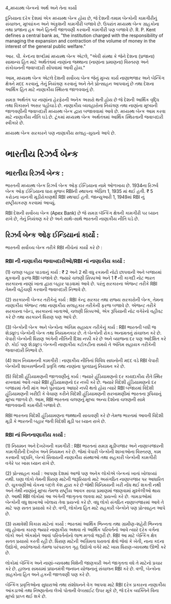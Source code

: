 4_મધ્યસ્થ બેન્કનો અર્થ અને તેના કાર્યો

દુનિયાના દરેક દેશમાં એક મધ્યસ્થ બેન્ક હોય છે, જે દેશની તમામ બેન્કોની કામગીરીનું સંચાલન, મૂલ્યાંકન અને અંકુશની કામગીરી બજાવે છે. ઉપરાંત મધ્યસ્થ બેન્ક ગ્રાહકોના તથા પ્રજાના હક અને હિતની જાળવણી કરવાની કામગીરી પણ બજાવે છે.
R. P. Kent defines a central bank as, "the institution charged with the responsibility of managing the expansion and contraction of the volume of money in the interest of the general public welfare."

આર. પી. કેન્દના શબ્દોમાં મધ્યસ્થ બેન્ક એટલે, "એવી સંસ્થા કે જેને દેશના (પ્રજાના) સામાન્ય હિત માટે અર્થતંત્રમાં નાણાંના જથ્થાના (નાણાંના પ્રમાણના) વિસ્તરણ અને સંકોચનની જવાબદારી સોંપવામાં આવી હોય."

આમ, મધ્યસ્થ બેન્ક એટલે દેશની સર્વોચ્ચ બેન્ક જેનું મુખ્ય કાર્ય નાણાભજાર અને બેન્કિંગ ક્ષેત્રને મદદ કરવાનું, તેનું નિયંત્રણ કરવાનું અને તેને પ્રોત્સાહન આપવાનું છે તથા દેશના આર્થિક હિત માટે નાણાકીય સ્થિરતા જાળવવાનું છે.

સમગ્ર અર્થતંત્ર પર નાણાંના હેરફેરની અનેક અસરો થતી હોય છે જે દેશની આર્થિક વૃદ્ધિ તથા વિકાસને અસર પહોંચાડે છે. નાણાકીય વ્યવહારોના નિયંત્રણ તથા નાણાંના મૂલ્યની જાળવણીની જવાબદારી મધ્યસ્થ બેન્ક દ્વારા બજાવવામાં આવે છે. મધ્યસ્થ બેન્ક આમ કરવા માટે નાણાકીય નીતિ ઘડે છે. ટૂંકમાં મધ્યસ્થ બેન્ક અર્થતંત્રમાં આર્થિક સ્થિરતાની જવાબદારી સ્વીકારે છે.

મધ્યસ્થ બેન્ક સરકારને પણ નાણાકીય સલાહ-સૂચનો આપે છે.

# ભારતીય રિઝર્વ બેન્ક

## ભારતીય રિઝર્વ બેન્ક :

ભારતની મધ્યસ્થ બેન્ક રિઝર્વ બેન્ક ઓફ ઈન્ડિયાના નામે ઓળખાય છે.
1934ના રિઝર્વ બેન્ક ઓફ ઈન્ડિયાના ધારા મુજબ RBIની સ્થાપના એપ્રિલ 1, 1935 માં થઈ હતી. ₹ 5 કરોડના ખાનગી મૂડીરોકાણથી RBI સ્થપાઈ હતી. જાન્યુઆરી 1, 1949માં RBI નું રાષ્ટ્રીયકરણ કરવામાં આવ્યું.

RBI દેશની સર્વોચ્ચ બેન્ક (Apex Bank) છે જે સમગ્ર બૅન્કિંગ ક્ષેત્રની કામગીરી પર ધ્યાન રાખે છે, તેનું નિયંત્રણ કરે છે અને સાથે-સાથે ભારતની નાણાકીય નીતિ ઘડે છે.

## રિઝર્વ બેન્ક ઓફ ઈન્ડિયાનાં કાર્યો :

ભારતની સર્વોચ્ચ બેન્ક તરીકે RBI નીચેનાં કાર્યો કરે છે :

### RBI ની નાણાકીય જવાબદારીઓ/RBI નાં નાણાકીય કાર્યો :

(1) ચલણ બહાર પાડવાનું કાર્ય : ₹ 2 અને 2 થી વધુ રકમની નોટો છાપવાની અને બજારમાં મૂકવાની ફરજ RBI બજાવે છે. જ્યારે ચલણી સિક્કાઓ અને 1 ₹ ની કાગદી નોટ ભારત સરકારના નાણાં ખાતા દ્વારા બહાર પાડવામાં આવે છે. પરંતુ સરકારના એજન્ટ તરીકે RBI તેમની વહેંચણી કરવાની જવાબદારી નિભાવે છે.

(2) સરકારની બેન્કર તરીકેનું કાર્ય : RBI કેન્દ્ર સરકાર તથા રાજ્ય સરકારોની બેન્ક, તેમના નાણાકીય એજન્ટ તથા નાણાકીય સલાહકાર તરીકેની ફરજ બજાવે છે. એજન્ટ તરીકે સરકારના બોન્ડ, સરકારનાં ખાતાઓ, ચલણી સિક્કાઓ, એક રૂપિયાની નોટ વગેરેનો વહીવટ કરે છે તથા સરકારને ધિરાણ પણ આપે છે.

(3) બેન્કોની બેન્ક અને બેન્કોના અંતિમ સહાયક તરીકેનું કાર્ય : RBI ભારતની બધી જ શેડ્યૂલ્ડ બેન્કોની બેન્ક તથા નિયમનકાર છે. તે બેન્કોની રોકડ અનામતનું સંચાલન કરે છે. વેપારી બેન્કોની ધિરાણ અંગેની નીતિની દિશા નક્કી કરે છે અને વ્યાજના દર પણ આદેશિત કરે છે. કોઈ પણ શેડ્યૂલ્ડ બેન્કની નાણાકીય કટોકટીના સમયે તે અંતિમ સહાયક તરીકેની જવાબદારી નિભાવે છે.

(4) શાખ નિયમનની કામગીરી : નાણાકીય નીતિનાં વિવિધ સાધનોની મદદ વડે RBI વેપારી બેન્કોની શાખસર્જનની પ્રવૃત્તિ તથા નાણાંના પુરવઠાનું નિયમન કરે છે.

(5) વિદેશી હૂંડિયામણની જાળવણીનું કાર્ય : જ્યારે હૂંડિયામણનો દર કાયદાકીય રીતે સ્થિર રાખવામાં આવે ત્યારે RBI હૂંડિયામણનો દર નક્કી કરે છે. જ્યારે વિદેશી હૂંડિયામણનો દર બજારમાં તેની માંગ અને પુરવઠાના આધારે નક્કી થતો હોય ત્યારે RBI બજારમાં વિદેશી હૂંડિયામણની ખરીદી કે વેચાણ કરીને વિદેશી હૂંડિયામણની સરખામણીમાં ભારતના રૂપિયાનું મૂલ્ય જાળવે છે. આમ, RBI ભારતના ચલણનું મૂલ્ય અન્ય દેશોના ચલણની સામે જાળવવાની કામગીરી બજાવે છે.

RBI ભારતના વિદેશી હૂંડિયામણના જથ્થાની સાચવણી કરે છે તેમજ ભારતમાં આવતી વિદેશી મૂડી કે ભારતની બહાર જતી વિદેશી મૂડી પર ધ્યાન રાખે છે.

### RBI નાં બિનનાણાકીય કાર્યો :

(1) નિયમન અને દેખરેખની કામગીરી : RBI ભારતનાં સમગ્ર મૂડીબજાર અને નાણાબજારની કામગીરીની દેખરેખ અને નિયમન કરે છે. જેમાં વેપારી બેન્કોની શાખાઓના વિસ્તરણ, કામ કરવાની પદ્ધતિ, બેન્કો સિવાયની નાણાકીય સંસ્થાઓ તથા સહકારી બેન્કોની કામગીરી વગેરે પર ખાસ ધ્યાન રાખે છે.

(2) પ્રોત્સાહન કાર્યો : આપણા દેશમાં આજે પણ અનેક લોકોએ બેન્કનાં ખાતાં ખોલાવ્યાં નથી. ઘણા લોકો તેમની ધિરાણ માટેની જરૂરિયાતો માટે અસંગઠિત નાણાબજાર પર આધારિત છે. ચુકવણીઓ ચેકના બદલે કેશ દ્વારા કરે છે જેથી વિનિમયની ખરી નોંધ થઈ શકતી નથી અને તેથી નાણાંનું મૂલ્ય તેમજ રાષ્ટ્રીય આવક સાચા પ્રમાણમાં જાણવામાં મુશ્કેલીઓ થાય છે. આથી RBI લોકોમાં આ અંગેની જાગૃતતા લાવવા માટે પ્રયત્નો કરે છે. ગામડાઓમાં બેન્કોની વધુ શાખાઓ ખોલાય તેવા પ્રયત્નો કરે છે. વધુ લોકો સંગઠિત નાણાબજારમાં આવે તે માટે પણ સતત પ્રયાસો કરે છે. વળી, લોકોના હિત માટે સહકારી બેન્કોને પણ પ્રોત્સાહન આપે છે.

(3) સમાવેશી વિકાસ માટેનાં કાર્યો : ભારતમાં આર્થિક ભિન્નતા તથા ગ્રામીણ-શહેરી ભિન્નતા વધુ હોવાના કારણ જ્યારે નાણાકીય અથવા તો આર્થિક પરિવર્તનો આવે ત્યારે દરેક વર્ગના લોકો અને એકમોને આવાં પરિવર્તનોનો લાભ મળવો જરૂરી છે. RBI આ માટે બેન્કિંગ ક્ષેત્ર સતત પ્રયાસો કરતી રહી છે. ધિરાણ માટેની અગ્રિમતા ધરાવતાં ક્ષેત્રો જેવાં કે ખેતી, નાના કદના ઉદ્યોગો, સ્વરોજગારો તેમજ પરંપરાગત ગૃહ ઉદ્યોગો વગેરે માટે ખાસ ધિરાણ-વ્યવસ્થા ઊભી કરે છે.

લોકોમાં બેન્કિંગ અને નાણાં-વ્યવસ્થા વિશેની જાણકારી અને જાગૃતતા વધે તે માટેનો પ્રચાર કરે છે.
હાલના સમયમાં પ્રધાનમંત્રી જનધન યોજનાનું સંચાલન RBI કરે છે.
વળી, બેન્કોના ગ્રાહકોના હિત અને હકની જાળવણી પણ કરે છે.

બેન્કિંગ પ્રવૃત્તિઓના સુધારાઓ તથા સંશોધનને વેગ આપવા માટે RBI દરેક પ્રકારના નાણાકીય આંકડાઓ તથા નિષ્ણાતોના લેખો પોતાની વેબસાઈટ ઉપર મૂકે છે, જે દરેક વ્યક્તિને વિના મૂલ્યે પ્રાપ્ત થઈ શકે છે.
